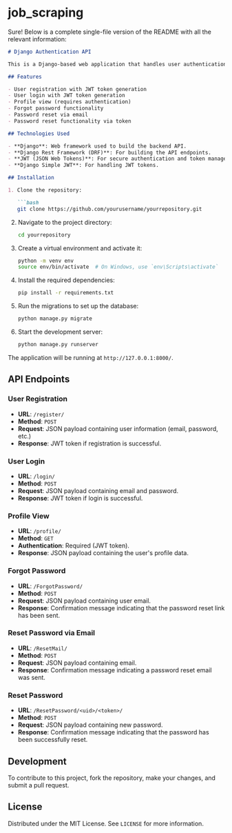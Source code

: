 # job_scraping

Sure! Below is a complete single-file version of the README with all the relevant information:

```markdown
# Django Authentication API

This is a Django-based web application that handles user authentication, including registration, login, profile view, and password management. It also supports JWT-based token authentication for secure API access.

## Features

- User registration with JWT token generation
- User login with JWT token generation
- Profile view (requires authentication)
- Forgot password functionality
- Password reset via email
- Password reset functionality via token

## Technologies Used

- **Django**: Web framework used to build the backend API.
- **Django Rest Framework (DRF)**: For building the API endpoints.
- **JWT (JSON Web Tokens)**: For secure authentication and token management.
- **Django Simple JWT**: For handling JWT tokens.

## Installation

1. Clone the repository:

   ```bash
   git clone https://github.com/yourusername/yourrepository.git
   ```

2. Navigate to the project directory:

   ```bash
   cd yourrepository
   ```

3. Create a virtual environment and activate it:

   ```bash
   python -m venv env
   source env/bin/activate  # On Windows, use `env\Scripts\activate`
   ```

4. Install the required dependencies:

   ```bash
   pip install -r requirements.txt
   ```

5. Run the migrations to set up the database:

   ```bash
   python manage.py migrate
   ```

6. Start the development server:

   ```bash
   python manage.py runserver
   ```

The application will be running at `http://127.0.0.1:8000/`.

## API Endpoints

### User Registration
- **URL**: `/register/`
- **Method**: `POST`
- **Request**: JSON payload containing user information (email, password, etc.)
- **Response**: JWT token if registration is successful.

### User Login
- **URL**: `/login/`
- **Method**: `POST`
- **Request**: JSON payload containing email and password.
- **Response**: JWT token if login is successful.

### Profile View
- **URL**: `/profile/`
- **Method**: `GET`
- **Authentication**: Required (JWT token).
- **Response**: JSON payload containing the user's profile data.

### Forgot Password
- **URL**: `/ForgotPassword/`
- **Method**: `POST`
- **Request**: JSON payload containing user email.
- **Response**: Confirmation message indicating that the password reset link has been sent.

### Reset Password via Email
- **URL**: `/ResetMail/`
- **Method**: `POST`
- **Request**: JSON payload containing email.
- **Response**: Confirmation message indicating a password reset email was sent.

### Reset Password
- **URL**: `/ResetPassword/<uid>/<token>/`
- **Method**: `POST`
- **Request**: JSON payload containing new password.
- **Response**: Confirmation message indicating that the password has been successfully reset.

## Development

To contribute to this project, fork the repository, make your changes, and submit a pull request.

## License

Distributed under the MIT License. See `LICENSE` for more information.
```
